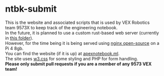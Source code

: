 # ntbk-submit
This is the website and associated scripts that is used by VEX Robotics team 9573X to keep track of the engineering notebook.\
In the future, it is planned to use a custom rust-based web server (currently in [this folder](unused_for_now/)).\
However, for the time being it is being served using [nginx open-source](https://nginx.org/en/) on a Pi 4 8gb.\
You can find the website (if it is up) at [apexnotebook.ml](http://apexnotebook.ml).\
The site uses [w3.css](https://www.w3schools.com/w3css/default.asp) for some styling and PHP for form handling.\
**Please only submit pull requests if you are a member of any 9573 VEX team!**
